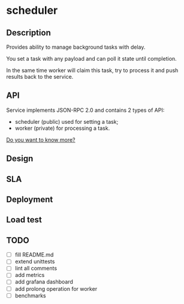 # scheduler

## Description

Provides ability to manage background tasks with delay.

You set a task with any payload and can poll it state until completion.

In the same time worker will claim this task, try to process it and push results back to the service.

## API
Service implements JSON-RPC 2.0 and contains 2 types of API:
- scheduler (public) used for setting a task;
- worker (private) for processing a task.

[Do you want to know more?](https://github.com/freundallein/scheduler/docs/api_v0.md)
## Design

## SLA

## Deployment

## Load test

## TODO
- [ ] fill README.md
- [ ] extend unittests
- [ ] lint all comments
- [ ] add metrics
- [ ] add grafana dashboard
- [ ] add prolong operation for worker
- [ ] benchmarks